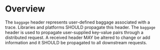 # Overview

The `baggage` header represents user-defined baggage associated with a trace. Libraries and platforms SHOULD propagate this header.
The `baggage` header is used to propagate user-supplied key-value pairs through a distributed request.
A received header MAY be altered to change or add information and it SHOULD be propagated to all downstream requests.
